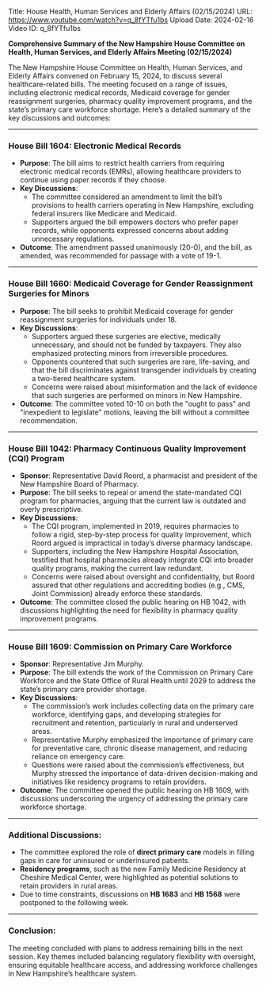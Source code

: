 Title: House Health, Human Services and Elderly Affairs (02/15/2024)
URL: https://www.youtube.com/watch?v=q_8fYTfu1bs
Upload Date: 2024-02-16
Video ID: q_8fYTfu1bs

**Comprehensive Summary of the New Hampshire House Committee on Health, Human Services, and Elderly Affairs Meeting (02/15/2024)**

The New Hampshire House Committee on Health, Human Services, and Elderly Affairs convened on February 15, 2024, to discuss several healthcare-related bills. The meeting focused on a range of issues, including electronic medical records, Medicaid coverage for gender reassignment surgeries, pharmacy quality improvement programs, and the state’s primary care workforce shortage. Here’s a detailed summary of the key discussions and outcomes:

---

### **House Bill 1604: Electronic Medical Records**
- **Purpose**: The bill aims to restrict health carriers from requiring electronic medical records (EMRs), allowing healthcare providers to continue using paper records if they choose.
- **Key Discussions**:
  - The committee considered an amendment to limit the bill’s provisions to health carriers operating in New Hampshire, excluding federal insurers like Medicare and Medicaid.
  - Supporters argued the bill empowers doctors who prefer paper records, while opponents expressed concerns about adding unnecessary regulations.
- **Outcome**: The amendment passed unanimously (20-0), and the bill, as amended, was recommended for passage with a vote of 19-1.

---

### **House Bill 1660: Medicaid Coverage for Gender Reassignment Surgeries for Minors**
- **Purpose**: The bill seeks to prohibit Medicaid coverage for gender reassignment surgeries for individuals under 18.
- **Key Discussions**:
  - Supporters argued these surgeries are elective, medically unnecessary, and should not be funded by taxpayers. They also emphasized protecting minors from irreversible procedures.
  - Opponents countered that such surgeries are rare, life-saving, and that the bill discriminates against transgender individuals by creating a two-tiered healthcare system.
  - Concerns were raised about misinformation and the lack of evidence that such surgeries are performed on minors in New Hampshire.
- **Outcome**: The committee voted 10-10 on both the "ought to pass" and "inexpedient to legislate" motions, leaving the bill without a committee recommendation.

---

### **House Bill 1042: Pharmacy Continuous Quality Improvement (CQI) Program**
- **Sponsor**: Representative David Roord, a pharmacist and president of the New Hampshire Board of Pharmacy.
- **Purpose**: The bill seeks to repeal or amend the state-mandated CQI program for pharmacies, arguing that the current law is outdated and overly prescriptive.
- **Key Discussions**:
  - The CQI program, implemented in 2019, requires pharmacies to follow a rigid, step-by-step process for quality improvement, which Roord argued is impractical in today’s diverse pharmacy landscape.
  - Supporters, including the New Hampshire Hospital Association, testified that hospital pharmacies already integrate CQI into broader quality programs, making the current law redundant.
  - Concerns were raised about oversight and confidentiality, but Roord assured that other regulations and accrediting bodies (e.g., CMS, Joint Commission) already enforce these standards.
- **Outcome**: The committee closed the public hearing on HB 1042, with discussions highlighting the need for flexibility in pharmacy quality improvement programs.

---

### **House Bill 1609: Commission on Primary Care Workforce**
- **Sponsor**: Representative Jim Murphy.
- **Purpose**: The bill extends the work of the Commission on Primary Care Workforce and the State Office of Rural Health until 2029 to address the state’s primary care provider shortage.
- **Key Discussions**:
  - The commission’s work includes collecting data on the primary care workforce, identifying gaps, and developing strategies for recruitment and retention, particularly in rural and underserved areas.
  - Representative Murphy emphasized the importance of primary care for preventative care, chronic disease management, and reducing reliance on emergency care.
  - Questions were raised about the commission’s effectiveness, but Murphy stressed the importance of data-driven decision-making and initiatives like residency programs to retain providers.
- **Outcome**: The committee opened the public hearing on HB 1609, with discussions underscoring the urgency of addressing the primary care workforce shortage.

---

### **Additional Discussions**:
- The committee explored the role of **direct primary care** models in filling gaps in care for uninsured or underinsured patients.
- **Residency programs**, such as the new Family Medicine Residency at Cheshire Medical Center, were highlighted as potential solutions to retain providers in rural areas.
- Due to time constraints, discussions on **HB 1683** and **HB 1568** were postponed to the following week.

---

### **Conclusion**:
The meeting concluded with plans to address remaining bills in the next session. Key themes included balancing regulatory flexibility with oversight, ensuring equitable healthcare access, and addressing workforce challenges in New Hampshire’s healthcare system.